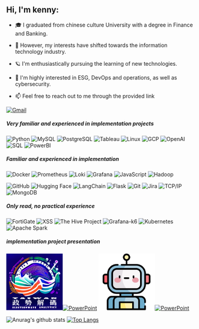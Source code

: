 

## Hi, I'm kenny:



- 🎓 I  graduated from chinese culture University with a degree in Finance and Banking.

- :test_tube: However, my interests have shifted towards the information technology industry.

- 🪐 I'm enthusiastically pursuing the learning of new technologies.

- :speech_balloon: I'm highly interested in ESG,  DevOps and operations, as well as cybersecurity.

- :mailbox: Feel free to reach out to me through the provided link


[![Gmail](https://img.shields.io/badge/-GMAIL-D14836?style=for-the-badge&logo=gmail&logoColor=white)](mailto:ko29469501@gmail.com)

##### Very familiar and experienced in implementation projects


![Python](https://img.shields.io/badge/-Python-000000?style=flat&logo=python)
![MySQL](https://img.shields.io/badge/-MySQL-4479A1?style=flat&logo=mysql&logoColor=white)
![PostgreSQL](https://img.shields.io/badge/-PostgreSQL-336791?style=flat&logo=postgresql&logoColor=white)
![Tableau](https://img.shields.io/badge/-Tableau-E97627?style=flat&logo=tableau&logoColor=white)
![Linux](https://img.shields.io/badge/-Linux-222222?style=flat&logo=linux&logoColor=FCC624)
![GCP](https://img.shields.io/badge/-Google%20Cloud%20Platform-4285F4?style=flat&logo=google-cloud&logoColor=white)
![OpenAI](https://img.shields.io/badge/-OpenAI-0089D6?style=flat&logo=openai&logoColor=white)
![SQL](https://img.shields.io/badge/-SQL-000000?style=flat&logo=postgresql)
![PowerBI](https://img.shields.io/badge/-PowerBI-F2C811?style=flat&logo=powerbi&logoColor=black)



##### Familiar and experienced in implementation
![Docker](https://img.shields.io/badge/-Docker-222222?style=flat&logo=docker&logoColor=2496ED)
![Prometheus](https://img.shields.io/badge/-Prometheus-222222?style=flat&logo=prometheus&logoColor=E6522C)
![Loki](https://img.shields.io/badge/-Loki-FF9A00?style=flat&logo=grafana&logoColor=white)
![Grafana](https://img.shields.io/badge/-Grafana-222222?style=flat&logo=grafana&logoColor=F46800)
![JavaScript](https://img.shields.io/badge/-JavaScript-000000?style=flat&logo=javascript)
![Hadoop](https://img.shields.io/badge/-Hadoop-FF6522?style=flat&logo=hadoop&logoColor=white)

![GitHub](https://img.shields.io/badge/-GitHub-222222?style=flat&logo=github&logoColor=F05032)
![Hugging Face](https://img.shields.io/badge/-Hugging%20Face-FF9A00?style=flat&logo=hugging%20face&logoColor=white)
![LangChain](https://img.shields.io/badge/-LangChain-FF9A00?style=flat)
![Flask](https://img.shields.io/badge/-Flask-000000?style=flat&logo=flask&logoColor=white)
![Git](https://img.shields.io/badge/-Git-222222?style=flat&logo=git&logoColor=F05032)
![Jira](https://img.shields.io/badge/-Jira-222222?style=flat&logo=jira-software&logoColor=white&logoColor=0052CC)
![TCP/IP](https://img.shields.io/badge/-TCP/IP-222222?style=flat&logo=cisco&logoColor=white)
![MongoDB](https://img.shields.io/badge/-MongoDB-47A248?style=flat&logo=mongodb&logoColor=white)





##### Only read, no practical experience
![FortiGate](https://img.shields.io/badge/-FortiGate-EE3124?style=flat&logo=fortinet&logoColor=white)
![XSS](https://img.shields.io/badge/-XSS-F64A8A?style=flat&logo=security&logoColor=white)
![The Hive Project](https://img.shields.io/badge/-The%20Hive%20Project-8E44AD?style=flat)
![Grafana-k6](https://img.shields.io/badge/-Grafana--k6-F46800?style=flat)
![Kubernetes](https://img.shields.io/badge/-Kubernetes-326CE5?style=flat&logo=kubernetes&logoColor=white)
![Apache Spark](https://img.shields.io/badge/-Apache%20Spark-E25A1C?style=flat&logo=apache-spark&logoColor=white)

##### implementation project presentation
<img src="Taiwan-ElectionWave-Analytics.png" alt="Alt Text" width="150">[![ PowerPoint](https://img.shields.io/badge/政勢解碼Link-blue?style=flat)](https://drive.google.com/file/d/14Tbqjhrxd7N7MVXEZLhKOANDKGZroP2T/view) <img src="robo.png" alt="Alt Text" width="150">[![PowerPoint](https://img.shields.io/badge/open_AI%20Link-blue?style=flat)](https://docs.google.com/presentation/d/1kj1wZs1FU9IqRsxBLa1yPux66HE32UYL/edit#slide=id.p1)




<!-- wi*quL3fcV -->
![Anurag's github stats](https://github-readme-stats.vercel.app/api?username=kennyHuang1110&show_icons=true&count_private=true&hide=stars&include_all_commits=true&theme=buefy)
[![Top Langs](https://github-readme-stats.vercel.app/api/top-langs/?username=kennyHuang1110&layout=compact)](https://github.com/anuraghazra/github-readme-stats)


